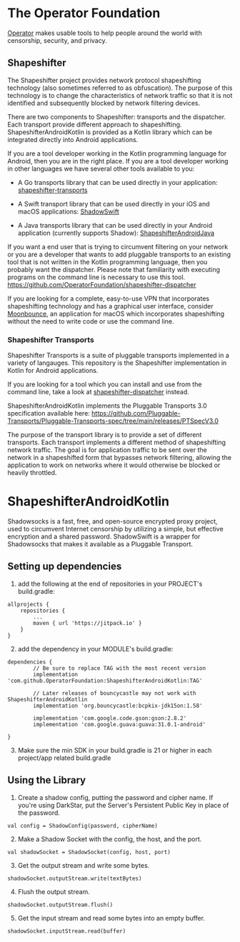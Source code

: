 # The Operator Foundation

[Operator](https://operatorfoundation.org) makes usable tools to help people around the world with censorship, security, and privacy.

## Shapeshifter

The Shapeshifter project provides network protocol shapeshifting technology
(also sometimes referred to as obfuscation). The purpose of this technology is
to change the characteristics of network traffic so that it is not identified
and subsequently blocked by network filtering devices.

There are two components to Shapeshifter: transports and the dispatcher. Each
transport provide different approach to shapeshifting. ShapeshifterAndroidKotlin is provided as a 
Kotlin library which can be integrated directly into Android applications.

If you are a tool developer working in the Kotlin programming language for Android, then you
are in the right place. If you are a tool developer working in other languages we have 
several other tools available to you:

- A Go transports library that can be used directly in your application:
[shapeshifter-transports](https://github.com/OperatorFoundation/shapeshifter-transports)

- A Swift transport library that can be used directly in your iOS and macOS applications:
[ShadowSwift](https://github.com/OperatorFoundation/ShadowSwift.git)

- A Java transports library that can be used directly in your Android application (currently supports Shadow):
[ShapeshifterAndroidJava](https://github.com/OperatorFoundation/ShapeshifterAndroidJava)

If you want a end user that is trying to circumvent filtering on your network or
you are a developer that wants to add pluggable transports to an existing tool
that is not written in the Kotlin programming language, then you probably want the
dispatcher. Please note that familiarity with executing programs on the command
line is necessary to use this tool.
<https://github.com/OperatorFoundation/shapeshifter-dispatcher>

If you are looking for a complete, easy-to-use VPN that incorporates
shapeshifting technology and has a graphical user interface, consider
[Moonbounce](https://github.com/OperatorFoundation/Moonbounce), an application for macOS which incorporates shapeshifting without
the need to write code or use the command line.

### Shapeshifter Transports

Shapeshifter Transports is a suite of pluggable transports implemented in a variety of langauges. This repository 
is the Shapeshifter implementation in Kotlin for Android applications. 

If you are looking for a tool which you can install and
use from the command line, take a look at [shapeshifter-dispatcher](https://github.com/OperatorFoundation/shapeshifter-dispatcher.git) instead.

ShapeshifterAndroidKotlin implements the Pluggable Transports 3.0 specification available here:
<https://github.com/Pluggable-Transports/Pluggable-Transports-spec/tree/main/releases/PTSpecV3.0> 

The purpose of the transport library is to provide a set of different
transports. Each transport implements a different method of shapeshifting
network traffic. The goal is for application traffic to be sent over the network
in a shapeshifted form that bypasses network filtering, allowing
the application to work on networks where it would otherwise be blocked or
heavily throttled.

# ShapeshifterAndroidKotlin

Shadowsocks is a fast, free, and open-source encrypted proxy project, used to circumvent Internet censorship by utilizing a simple, but effective encryption and a shared password. ShadowSwift is a wrapper for Shadowsocks that makes it available as a Pluggable Transport. 

## Setting up dependencies

1) add the following at the end of repositories in your PROJECT's build.gradle:
```
allprojects {
    repositories {
        ...
        maven { url 'https://jitpack.io' }
    }
}
```

2) add the dependency in your MODULE's build.gradle:
```
dependencies {
        // Be sure to replace TAG with the most recent version
        implementation 'com.github.OperatorFoundation:ShapeshifterAndroidKotlin:TAG'

        // Later releases of bouncycastle may not work with ShapeshifterAndroidKotlin
        implementation 'org.bouncycastle:bcpkix-jdk15on:1.58'

        implementation 'com.google.code.gson:gson:2.8.2'
        implementation 'com.google.guava:guava:31.0.1-android'

}
```

3) Make sure the min SDK in your build.gradle is 21 or higher in each project/app related build.gradle


## Using the Library

1) Create a shadow config, putting the password and cipher name.  If you're using DarkStar, put the Server's Persistent Public Key in place of the password.
```
val config = ShadowConfig(password, cipherName)
```

2) Make a Shadow Socket with the config, the host, and the port.
```
val shadowSocket = ShadowSocket(config, host, port)
```

3) Get the output stream and write some bytes.
```
shadowSocket.outputStream.write(textBytes)
```

4) Flush the output stream.
```
shadowSocket.outputStream.flush()
```

5) Get the input stream and read some bytes into an empty buffer.
```
shadowSocket.inputStream.read(buffer)
```
